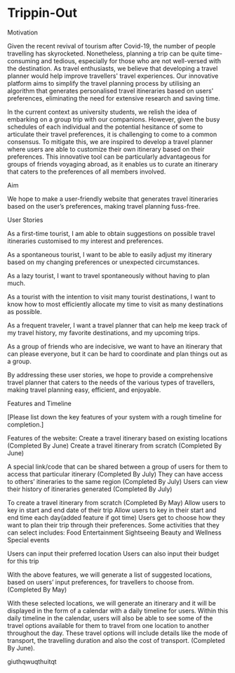 # Trippin-Out
Motivation 

Given the recent revival of tourism after Covid-19, the number of people travelling has skyrocketed. Nonetheless, planning a trip can be quite time-consuming and tedious, especially for those who are not well-versed with the destination. As travel enthusiasts, we believe that developing a travel planner would help improve travellers' travel experiences. Our innovative platform aims to simplify the travel planning process by utilising an algorithm that generates personalised travel itineraries based on users' preferences, eliminating the need for extensive research and saving time.

In the current context as university students, we relish the idea of embarking on a group trip with our companions. However, given the busy schedules of each individual and the potential hesitance of some to articulate their travel preferences, it is challenging to come to a common consensus. To mitigate this, we are inspired to develop a travel planner where users are able to customize their own itinerary based on their preferences. This innovative tool can be particularly advantageous for groups of friends voyaging abroad, as it enables us to curate an itinerary that caters to the preferences of all members involved.


Aim 

We hope to make a user-friendly website that generates travel itineraries based on the user’s preferences, making travel planning fuss-free. 

User Stories

As a first-time tourist, I am able to obtain suggestions on possible travel itineraries customised to my interest and preferences.

As a spontaneous tourist, I want to be able to easily adjust my itinerary based on my changing preferences or unexpected circumstances.

As a lazy tourist, I want to travel spontaneously without having to plan much.

As a tourist with the intention to visit many tourist destinations, I want to know how to most efficiently allocate my time to visit as many destinations as possible.


As a frequent traveler, I want a travel planner that can help me keep track of my travel history, my favorite destinations, and my upcoming trips.


As a group of friends who are indecisive, we want to have an itinerary that can please everyone, but it can be hard to coordinate and plan things out as a group.

By addressing these user stories, we hope to provide a comprehensive travel planner that caters to the needs of the various types of travellers, making travel planning easy, efficient, and enjoyable.

Features and Timeline

[Please list down the key features of your system with a rough timeline for completion.]

Features of the website: 
Create a travel itinerary based on existing locations (Completed By June)
Create a travel itinerary from scratch (Completed By June)


A special link/code that can be shared between a group of users for them to access that particular itinerary (Completed By July)
They can have access to others’ itineraries to the same region (Completed By July)
Users can view their history of itineraries generated (Completed By July)

To create a travel itinerary from scratch (Completed By May)
Allow users to key in start and end date of their trip 
Allow users to key in their start and end time each day(added feature if got time) 
Users get to choose how they want to plan their trip through their preferences. Some activities that they can select includes: 
Food
Entertainment
Sightseeing 
Beauty and Wellness 
Special events
	
Users can input their preferred location
Users can also input their budget for this trip
	
With the above features, we will generate a list of suggested locations, based on users’ input preferences,  for travellers to choose from. (Completed By May) 

With these selected locations, we will generate an itinerary and it will be displayed in the form of a calendar with a daily timeline for users. Within this daily timeline in the calendar, users will also be able to see some of the travel options available for them to travel from one location to another throughout the day. These travel options will include details like the mode of transport, the travelling duration and also the cost of transport. (Completed By June).

giuthqwuqthuitqt
